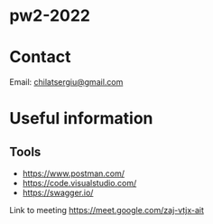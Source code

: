 # pw2-2022

# Contact
Email: chilatsergiu@gmail.com

# Useful information
## Tools
+ https://www.postman.com/
+ https://code.visualstudio.com/
+ https://swagger.io/

Link to meeting https://meet.google.com/zaj-vtjx-ait
